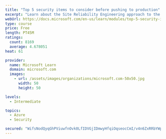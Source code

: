 ```yaml
---
title: "Top 5 security items to consider before pushing to production"
excerpt: "Learn about the Site Reliability Engineering approach to the challenge of assuring reliability and gain a better understanding of why it matters."
webUrl: https://docs.microsoft.com/en-us/learn/modules/top-5-security-items-to-consider/
type: course
price: Free
length: PT45M
ratings:
  count: 8169
  average: 4.678051
heat: 61

provider:
  name: Microsoft Learn
  domain: microsoft.com
  images:
    - url: /assets/images/organizations/microsoft.com-50x50.jpg
      width: 50
      height: 50

levels:
  - Intermediate

topics:
  - Azure
  - Security

secured: "WifsNodQyqGhPViuwfnOvk0LfIDVGjIDmwyHfqiOqseocCmI/v4n6ZxRRbYWpWJ/RlOt5FxpiJRok6H/VZgE84GGDHMtu4zAWGKRYu/7GH8GnYMtl1f47rsOZyL/ovldgl7K58SOXED5qUIqoTu+aulyFIjp6GHWhFbai0o2ievDCiamX1XhoiK4jdvQT232RQ/wOHcIYpy/Xbm0OiBTicoXgiMwr1Z8wjE49sososlmn7lUgMcmtxkPuR8eltOv1QX9wQcLKS+JTvqBTBhoVkgkGL/X5FZoqVLJwbzxS7y+mvgKZTtbJ/DracfgFgU9C+6v88KqwMVFEqJ0l78L4xPpSrac2DysOwXsu91KWI/qVwQwMYi+7/7yXLwF0Y7aO5i7/Du+SxASM20xWjrnOSvQYbCEDnADWnlJ444HU+4=;50O5DsaZgEG4VO/QwS/pog=="
---
```


